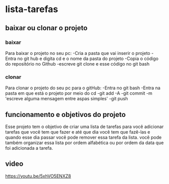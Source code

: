 # lista-tarefas

## baixar ou clonar o projeto
### baixar
Para baixar o projeto no seu pc:
-Cria a pasta que vai inserir o projeto 
-Entra no git hub e digita cd e o nome da pasta do projeto
-Copia o código do repositório no Github
-escreve git clone e esse código no git bash

### clonar
Para clonar o projeto do seu pc para o gitHub:
-Entra no git bash
-Entra na pasta em que está o projeto por meio do cd
-git add -A
-git commit -m 'escreve alguma mensagem entre aspas simples'
-git push

## funcionamento e objetivos do projeto
Esse projeto tem o objetivo de criar uma lista de tarefas para você adicionar tarefas que você tem que fazer e até que dia você tem que fazê-las e quando esse dia passar você pode remover essa tarefa da lista. você pode também organizar essa lista por ordem alfabética ou por ordem da data que foi adicionada a tarefa.

## video
https://youtu.be/5xhVO5ENXZ8